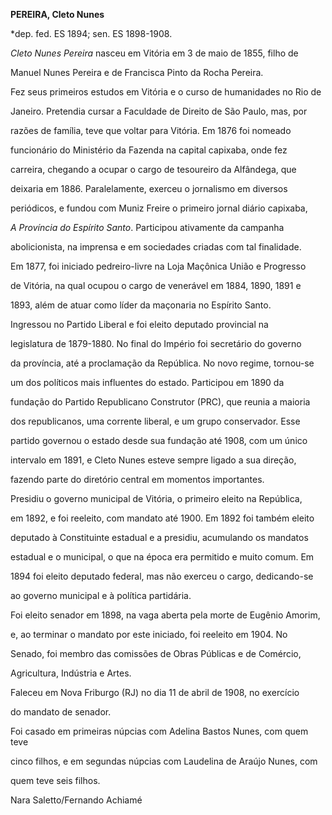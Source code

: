 **PEREIRA, Cleto Nunes**



\*dep. fed. ES 1894; sen. ES 1898-1908.



*Cleto Nunes Pereira* nasceu em Vitória em 3 de maio de 1855, filho de

Manuel Nunes Pereira e de Francisca Pinto da Rocha Pereira.



Fez seus primeiros estudos em Vitória e o curso de humanidades no Rio de

Janeiro. Pretendia cursar a Faculdade de Direito de São Paulo, mas, por

razões de família, teve que voltar para Vitória. Em 1876 foi nomeado

funcionário do Ministério da Fazenda na capital capixaba, onde fez

carreira, chegando a ocupar o cargo de tesoureiro da Alfândega, que

deixaria em 1886. Paralelamente, exerceu o jornalismo em diversos

periódicos, e fundou com Muniz Freire o primeiro jornal diário capixaba,

*A Província do Espírito Santo*. Participou ativamente da campanha

abolicionista, na imprensa e em sociedades criadas com tal finalidade.

Em 1877, foi iniciado pedreiro-livre na Loja Maçônica União e Progresso

de Vitória, na qual ocupou o cargo de venerável em 1884, 1890, 1891 e

1893, além de atuar como líder da maçonaria no Espírito Santo.



Ingressou no Partido Liberal e foi eleito deputado provincial na

legislatura de 1879-1880. No final do Império foi secretário do governo

da província, até a proclamação da República. No novo regime, tornou-se

um dos políticos mais influentes do estado. Participou em 1890 da

fundação do Partido Republicano Construtor (PRC), que reunia a maioria

dos republicanos, uma corrente liberal, e um grupo conservador. Esse

partido governou o estado desde sua fundação até 1908, com um único

intervalo em 1891, e Cleto Nunes esteve sempre ligado a sua direção,

fazendo parte do diretório central em momentos importantes.



Presidiu o governo municipal de Vitória, o primeiro eleito na República,

em 1892, e foi reeleito, com mandato até 1900. Em 1892 foi também eleito

deputado à Constituinte estadual e a presidiu, acumulando os mandatos

estadual e o municipal, o que na época era permitido e muito comum. Em

1894 foi eleito deputado federal, mas não exerceu o cargo, dedicando-se

ao governo municipal e à política partidária.



Foi eleito senador em 1898, na vaga aberta pela morte de Eugênio Amorim,

e, ao terminar o mandato por este iniciado, foi reeleito em 1904. No

Senado, foi membro das comissões de Obras Públicas e de Comércio,

Agricultura, Indústria e Artes.



Faleceu em Nova Friburgo (RJ) no dia 11 de abril de 1908, no exercício

do mandato de senador.



Foi casado em primeiras núpcias com Adelina Bastos Nunes, com quem teve

cinco filhos, e em segundas núpcias com Laudelina de Araújo Nunes, com

quem teve seis filhos.



Nara Saletto/Fernando Achiamé



